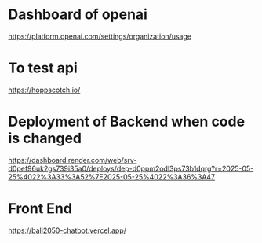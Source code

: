 # Dashboard of openai
https://platform.openai.com/settings/organization/usage

# To test api 
https://hoppscotch.io/

# Deployment of Backend when code is changed

https://dashboard.render.com/web/srv-d0pef96uk2gs739i35a0/deploys/dep-d0ppm2odl3ps73b1dqrg?r=2025-05-25%4022%3A33%3A52%7E2025-05-25%4022%3A36%3A47

# Front End

https://bali2050-chatbot.vercel.app/


